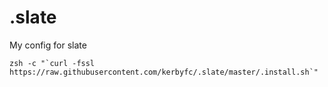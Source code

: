 .slate
======

My config for slate

    zsh -c "`curl -fssl https://raw.githubusercontent.com/kerbyfc/.slate/master/.install.sh`"
